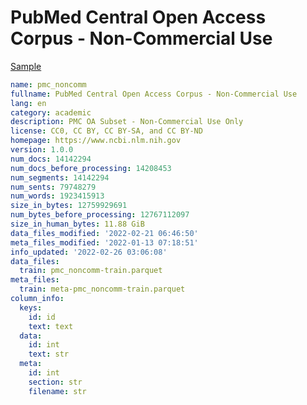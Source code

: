 # PubMed Central Open Access Corpus - Non-Commercial Use
 
[Sample](../sample/pmc_noncomm.txt)
 
<!-- MARKDOWN-AUTO-DOCS:START (CODE:src=../../../ekorpkit/resources/corpora/pmc_noncomm.yaml) -->
<!-- The below code snippet is automatically added from ../../../ekorpkit/resources/corpora/pmc_noncomm.yaml -->
```yaml
name: pmc_noncomm
fullname: PubMed Central Open Access Corpus - Non-Commercial Use
lang: en
category: academic
description: PMC OA Subset - Non-Commercial Use Only
license: CC0, CC BY, CC BY-SA, and CC BY-ND
homepage: https://www.ncbi.nlm.nih.gov
version: 1.0.0
num_docs: 14142294
num_docs_before_processing: 14208453
num_segments: 14142294
num_sents: 79748279
num_words: 1923415913
size_in_bytes: 12759929691
num_bytes_before_processing: 12767112097
size_in_human_bytes: 11.88 GiB
data_files_modified: '2022-02-21 06:46:50'
meta_files_modified: '2022-01-13 07:18:51'
info_updated: '2022-02-26 03:06:08'
data_files:
  train: pmc_noncomm-train.parquet
meta_files:
  train: meta-pmc_noncomm-train.parquet
column_info:
  keys:
    id: id
    text: text
  data:
    id: int
    text: str
  meta:
    id: int
    section: str
    filename: str
```
<!-- MARKDOWN-AUTO-DOCS:END -->
